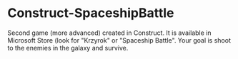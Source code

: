 # Construct-SpaceshipBattle

Second game (more advanced) created in Construct. It is available in Microsoft Store (look for "Krzyrok" or "Spaceship Battle". 
Your goal is shoot to the enemies in the galaxy and survive.
